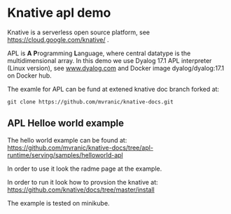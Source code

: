# Knative apl demo
Knative is a serverless open source platform, see https://cloud.google.com/knative/ .


APL is **A** **P**rogramming **L**anguage, where central datatype is the multidimensional array. In this demo we use Dyalog 17.1 APL interpreter (Linux version), see www.dyalog.com and Docker image dyalog/dyalog:17.1 on Docker hub.

The examle for APL can be fund at extened knative doc branch forked at:
```
git clone https://github.com/mvranic/knative-docs.git
```

## APL Helloe world example
The hello world example can be found at:
https://github.com/mvranic/knative-docs/tree/apl-runtime/serving/samples/helloworld-apl

In order to use it look the radme page at the example.

In order to run it look how to provsion the knative at:
https://github.com/knative/docs/tree/master/install 

The example is tested on minikube.
